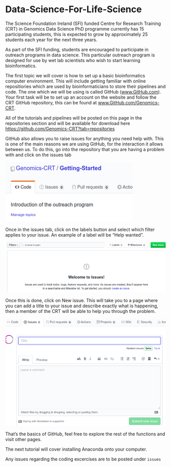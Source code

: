 # Data-Science-For-Life-Science

The Science Foundation Ireland (SFI) funded Centre for Research Training (CRT) in Genomics Data Science PhD programme currently has 15 participating students, this is expected to grow by approximately 25 students each year for the next three years. 

As part of the SFI funding, students are encouraged to participate in outreach programs in data science. This particular outreach program is designed for use by wet lab scientists who wish to start learning bioinformatics. 

The first topic we will cover is how to set up a basic bioinformatics computer environment. This will include getting familiar with online repositiories which are used by bioinformaticians to store their pipelines and code. The one which we will be using is called GitHub (www.GitHub.com). 
Your first task will be to set up an account on the website and follow the CRT GitHub repository, this can be found at www.GitHub.com/Genomics-CRT. 

All of the tutorials and pipelines will be posted on this page in the repositories section and will be available for download here https://github.com/Genomics-CRT?tab=repositories  

GitHub also allows you to raise issues for anything you need help with. This is one of the main reasons we are using GitHub, for the interaction it allows between us. 
To do this, go into the repository that you are having a problem with and click on the issues tab

![Issuestab](https://github.com/Genomics-CRT/images/blob/master/Screenshot%20from%202020-04-02%2013-45-29.png)


Once in the issues tab, click on the labels button and select which filter applies to your issue. An example of a label will be “Help wanted”. 

![labelling](https://github.com/Genomics-CRT/images/blob/master/Screenshot%20from%202020-04-02%2013-43-39.png)


Once this is done, click on New issue. This will take you to a page where you can add a title to your issue and describe exactly what is happening, then a member of the CRT will be able to help you through the problem.

![issuesform](https://github.com/Genomics-CRT/images/blob/master/Screenshot%20from%202020-04-02%2013-48-53.png)

That’s the basics of GitHub, feel free to explore the rest of the functions and visit other pages.

The next tutorial will cover installing Anaconda onto your computer.

Any issues regarding the coding excercises are to be posted under `issues`
